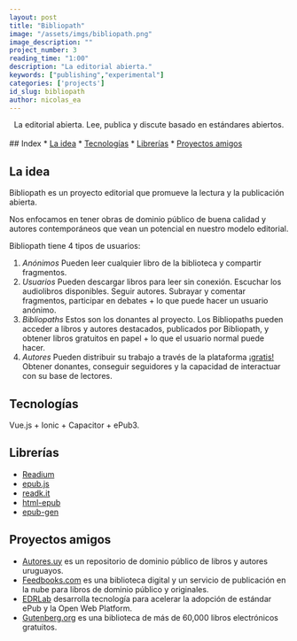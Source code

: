 ```yaml
---
layout: post
title: "Bibliopath"
image: "/assets/imgs/bibliopath.png"
image_description: ""
project_number: 3
reading_time: "1:00"
description: "La editorial abierta."
keywords: ["publishing","experimental"]
categories: ['projects']
id_slug: bibliopath
author: nicolas_ea
---
```


<center>La editorial abierta. Lee, publica y discute basado en estándares abiertos.</center>
<br>
## Index
* <a href="#la-idea">La idea</a>
* <a href="#tecnologías">Tecnologías</a>
* <a href="#librerías">Librerías</a>
* <a href="#proyectos-amigos">Proyectos amigos</a>

## La idea

Bibliopath es un proyecto editorial que promueve la lectura y la publicación abierta.

Nos enfocamos en tener obras de dominio público de buena calidad y autores contemporáneos que vean un potencial en nuestro modelo editorial.

Bibliopath tiene 4 tipos de usuarios:

1. <i class="bg-black text-uppercase">Anónimos</i> Pueden leer cualquier libro de la biblioteca y compartir fragmentos.
2. <i class="bg-black text-uppercase">Usuarios</i> Pueden descargar libros para leer sin conexión. Escuchar los audiolibros disponibles. Seguir autores. Subrayar y comentar fragmentos, participar en debates + lo que puede hacer un usuario anónimo.
3. <i class="bg-black text-uppercase">Bibliopaths</i> Estos son los donantes al proyecto. Los Bibliopaths pueden acceder a libros y autores destacados, publicados por Bibliopath, y obtener libros gratuitos en papel + lo que el usuario normal puede hacer.
4. <i class="bg-black text-uppercase">Autores</i> Pueden distribuir su trabajo a través de la plataforma <u>¡gratis!</u> Obtener donantes, conseguir seguidores y la capacidad de interactuar con su base de lectores.

## Tecnologías

Vue.js + Ionic + Capacitor + ePub3.

## Librerías

- [Readium](https://github.com/readium)
- [epub.js](https://github.com/futurepress/epub.js)
- [readk.it](https://github.com/jcdarwin/readk.it)
- [html-epub](https://www.npmjs.com/package/html-epub)
- [epub-gen](https://www.npmjs.com/package/epub-gen)

## Proyectos amigos

- [Autores.uy](http://autores.uy/) es un repositorio de dominio público de libros y autores uruguayos.
- [Feedbooks.com](https://www.feedbooks.com/publicdomain) es una biblioteca digital y un servicio de publicación en la nube para libros de dominio público y originales.
- [EDRLab](https://www.edrlab.org/) desarrolla tecnología para acelerar la adopción de estándar ePub y la Open Web Platform.
- [Gutenberg.org](https://www.gutenberg.org/) es una biblioteca de más de 60,000 libros electrónicos gratuitos.
